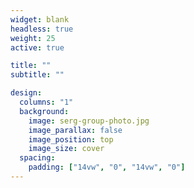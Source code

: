 ```yaml
---
widget: blank
headless: true
weight: 25
active: true

title: ""
subtitle: ""

design:
  columns: "1"
  background:
    image: serg-group-photo.jpg
    image_parallax: false
    image_position: top
    image_size: cover
  spacing:
    padding: ["14vw", "0", "14vw", "0"]
---
```


